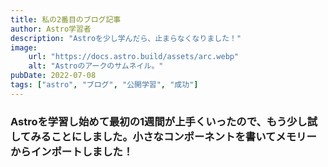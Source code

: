 ```yaml
---
title: 私の2番目のブログ記事
author: Astro学習者
description: "Astroを少し学んだら、止まらなくなりました！"
image:
    url: "https://docs.astro.build/assets/arc.webp"
    alt: "Astroのアークのサムネイル。"
pubDate: 2022-07-08
tags: ["astro", "ブログ", "公開学習", "成功"]
---
```

### Astroを学習し始めて最初の1週間が上手くいったので、もう少し試してみることにしました。小さなコンポーネントを書いてメモリーからインポートしました！